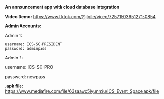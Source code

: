 **An announcement app with cloud database integration**

**Video Demo:**
	https://www.tiktok.com/@jlpile/video/7257150365127150854

**Admin Accounts:**

Admin 1:
	
	username: ICS-SC-PRESIDENT
	password: adminpass
 
Admin 2:
	
 	
  username: ICS-SC-PRO
 	
  	
   password: newpass

**.apk file:**
	https://www.mediafire.com/file/63saawc5lyunn9u/ICS_Event_Space.apk/file


